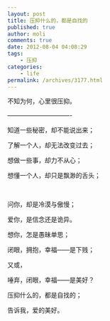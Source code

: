 ```yaml
---
layout: post
title: 压抑什么的，都是自找的
published: true
author: moli
comments: true
date: 2012-08-04 04:08:29
tags:
    - 压抑
categories:
    - life
permalink: /archives/3177.html
---
```

不知为何，心里很压抑。

&#8212;&#8212;&#8212;&#8212;&#8212;&#8212;&#8212;&#8212;&#8212;&#8212;-

知道一些秘密，却不能说出来；

了解一个人，却无法改变过去；

想做一些事，却力不从心；

想懂一个人，却只是飘渺的舌头；

&nbsp;

问你，却是冷漠与傲慢；

爱你，是信念还是诡异。

想你，怎是愚昧单思；

闭眼，拥抱，幸福——是下贱；

又或，

唾弃，闭眼，幸福——是美好？

压抑什么的，都是自找的；

告诉我，爱的美好。